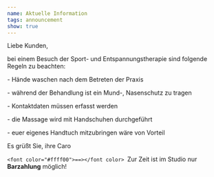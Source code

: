 ```yaml
---
name: Aktuelle Information
tags: announcement
show: true
---
```

Liebe Kunden,

bei einem Besuch der Sport- und Entspannungstherapie sind folgende Regeln zu beachten:

\- Hände waschen nach dem Betreten der Praxis

\- während der Behandlung ist ein Mund-, Nasenschutz zu tragen

\- Kontaktdaten müssen erfasst werden

\- die Massage wird mit Handschuhen durchgeführt

\- euer eigenes Handtuch mitzubringen wäre von Vorteil

Es grüßt Sie, ihre Caro

`<font color="#ffff00">==></font color> `Zur Zeit ist im Studio nur **Barzahlung** möglich!